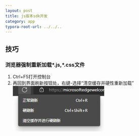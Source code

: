 ```yaml
---
layout: post
title: js版本sdk开发
category: app
typora-root-url: ../../..
---
```


## 技巧

### 浏览器强制重新加载*.js,*.css文件

1. Ctrl+F5打开控制台
2. 再回到界面刷新按钮处，右键-选择“清空缓存并硬性重新加载”
   ![image-20221020144523568](../../../assets/js%E7%89%88%E6%9C%ACsdk%E5%BC%80%E5%8F%91/image-20221020144523568.png)